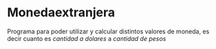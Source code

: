# Monedaextranjera
Programa para poder utilizar y calcular distintos valores de moneda, es decir cuanto es *cantidad a dolares* a *cantidad de pesos*
